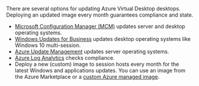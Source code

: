 There are several options for updating Azure Virtual Desktop desktops. Deploying an updated image every month guarantees compliance and state.

 -  [Microsoft Configuration Manager (MCM)](/mem/configmgr/) updates server and desktop operating systems.
 -  [Windows Updates for Business](/windows/deployment/update/waas-manage-updates-wufb) updates desktop operating systems like Windows 10 multi-session.
 -  [Azure Update Management](/azure/automation/update-management/overview) updates server operating systems.
 -  [Azure Log Analytics](/azure/azure-monitor/platform/log-analytics-agent) checks compliance.
 -  Deploy a new (custom) image to session hosts every month for the latest Windows and applications updates. You can use an image from the Azure Marketplace or a [custom Azure managed image](/azure/virtual-machines/windows/capture-image-resource).
